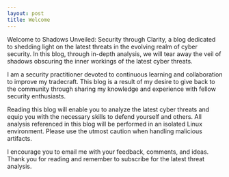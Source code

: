 ```yaml
---
layout: post
title: Welcome
---
```


Welcome to Shadows Unveiled: Security through Clarity, a blog dedicated to shedding light on the latest threats in the evolving realm of cyber security. In this blog, through in-depth analysis, we will tear away the veil of shadows obscuring the inner workings of the latest cyber threats.

I am a security practitioner devoted to continuous learning and collaboration to improve my tradecraft. This blog is a result of my desire to give back to the community through sharing my knowledge and experience with fellow security enthusiasts.

Reading this blog will enable you to analyze the latest cyber threats and equip you with the necessary skills to defend yourself and others. All analysis referenced in this blog will be performed in an isolated Linux environment. Please use the utmost caution when handling malicious artifacts.

I encourage you to email me with your feedback, comments, and ideas. Thank you for reading and remember to subscribe for the latest threat analysis.